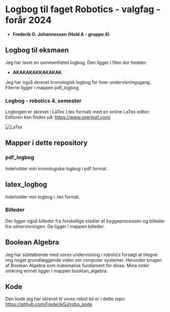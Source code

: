 # Logbog til faget Robotics - valgfag - forår 2024

- **Frederik G. Johannessen (Hold A - gruppe 4)**

## Logbog til eksmaen 
Jeg har lavet en sammenfattet logbog. Den ligger i filen der hedder:
- **AKAKAKAKKAKAKAK** 

Jeg har også skrevet kronologisk logbog for hver undervisningsgang. Filerne ligger i mappen pdf_logbog.

### Logbog - robotics 4. semester
Logbogen er skrevet i LaTex (.tex format) med en online LaTex editor.
Editoren kan findes på:
https://www.overleaf.com/

![LaTex](https://img.shields.io/badge/LaTeX-%23000000?style=flat-square&logo=latex&logoColor=white)

## Mapper i dette repository

### pdf_logbog
Indeholder min kronologiske logbog i pdf format. 

## latex_logbog 
Indeholder min logbog i .tex format.

### Billeder
Der ligger også billeder fra forskellige stadier af byggeprocessen og billeder fra udnervisningen. De ligger i mappen billeder.  

## Boolean Algebra
Jeg har sideløbende med vores undervisning i robotics forsøgt at tilegne mig noget grundlæggende viden om computer systemer. Herunder brugen af Boolean Algebra som matematisk fundament for disse. Mine noter omkring emnet ligger i mappen boolean_algebra.

## Kode 
Den kode jeg har skrevet til vores robot bil er i dette repo:
https://github.com/FrederikGJ/robo_kode 
